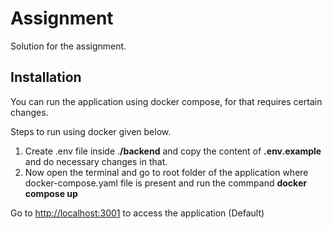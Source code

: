 # Assignment

Solution for the assignment.

## Installation

You can run the application using docker compose, for that requires certain changes.

Steps to run using docker given below.

1. Create .env file inside .**/backend** and copy the content of **.env.example** and do necessary changes in that.
2. Now open the terminal and go to root folder of the application where docker-compose.yaml file is present and run the commpand **docker compose up** 

Go to [http://localhost:3001]() to access the application (Default)
